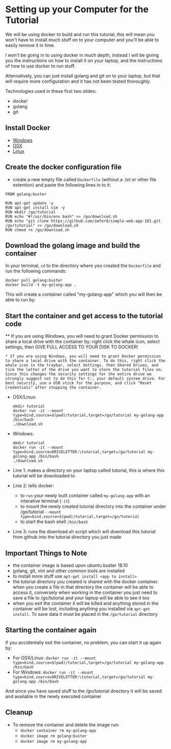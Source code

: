 # Setting up your Computer for the Tutorial

We will be using docker to build and run this tutorial, this will mean you won't have to install much stuff on to your computer and you'll be able to easily remove it in time.

I won't be going in to using docker in much depth, instead I will be giving you the instructions on how to install it on your laptop, and the instructions of how to use docker to run stuff.

Alternatively, you can just install golang and git on to your laptop, but that will require more configuration and it has not been tested thoroughly.

Technologies used in these first two slides:
- docker
- golang
- git

## Install Docker
- [Windows](https://docs.docker.com/docker-for-windows/install/)
- [OSX](https://docs.docker.com/docker-for-mac/install/)
- [Linux](https://docs.docker.com/install/linux/docker-ce/ubuntu/)

## Create the docker configuration file
- create a new empty file called `Dockerfile` (without a .txt or other file extention) and paste the following lines in to it:
```
FROM golang:buster

RUN apt-get update -y
RUN apt-get install vim -y
RUN mkdir /go/tutorial
RUN echo "#!/usr/bin/env bash" >> /go/download.sh
RUN echo "git clone https://github.com/smford/simple-web-app-101.git /go/tutorial" >> /go/download.sh
RUN chmod +x /go/download.sh
```

## Download the golang image and build the container
In your terminal, `cd` to the directory where you created the `Dockerfile` and run the following commands:
```
docker pull golang:buster
docker build -t my-golang-app .
```

This will create a container called "my-golang-app" which you will then be able to run by:

## Start the container and get access to the tutorial code

** If you are using Windows, you will need to grant Docker permission to share a local drive with the container by: right click the whale icon, select settings, then GIVE FULL ACCESS TO YOUR DISK TO DOCKER!

	* If you are using Windows, you will need to grant Docker permission to share a local drive with the container. To do this, right click the whale icon in the traybar, select Settings, then Shared Drives, and tick the letter of the drive you want to store the tutorial files on. Since this changes the security settings for the entire drive we strongly suggest not to do this for C:, your default system drive. For best security, use a USB stick for the purpose, and click "Reset Credentials" after stopping the container.

- OSX/Linux:
	```
	mkdir tutorial
	docker run -it --mount type=bind,source=$(pwd)/tutorial,target=/go/tutorial my-golang-app /bin/bash
	./download.sh
	```

- Windows:
	```
	mkdir tutorial
	docker run -it --mount type=bind,source=DRIVELETTER:\tutorial,target=/go/tutorial my-golang-app /bin/bash
	./download.sh
	```

- Line 1: makes a directory on your laptop called tutorial, this is where this tutorial will be downloaded to
- Line 2: tells docker:
  - to `run` your newly built container called `my-golang-app` with an interative terminal (`-it`)
  - to mount the newly created tutorial directory into the container under /go/tutorial `--mount type=bind,source=$(pwd)/tutorial,target=/go/tutorial`
  - to start the bash shell `/bin/bash`
- Line 3: runs the download.sh script which will download this tutorial from github into the tutorial directory you just made

## Important Things to Note
- the container image is based upon ubuntu buster 18.10
- golang, git, vim and other common tools are installed
- to install more stuff use `apt-get install <app to install>`
- the tutorial directory you created is shared with the docker container.  when you create a file in that directory the container will be able to access it, conversely when working in the container you just need to save a file to /go/tutorial and your laptop will be able to see it too
- when you exit the container it will be killed and anything stored in the container will be lost, including anything you installed via `apt-get install`.  To save data it must be placed in the `/go/tutorial` directory

## Starting the container again
If you accidentally exit the container, no problem, you can start it up again by:
- For OSX/Linux: `docker run -it --mount type=bind,source=$(pwd)/tutorial,target=/go/tutorial my-golang-app /bin/bash`
- For Windows: `docker run -it --mount type=bind,source=DRIVELETTER:\tutorial,target=/go/tutorial my-golang-app /bin/bash`

And since you have saved stuff to the /go/tutorial directory it will be saved and available in the newly executed container

## Cleanup
- To remove the container and delete the image run:
  - `docker container rm my-golang-app`
  - `docker image rm golang:buster`
  - `docker image rm my-golang-app`

